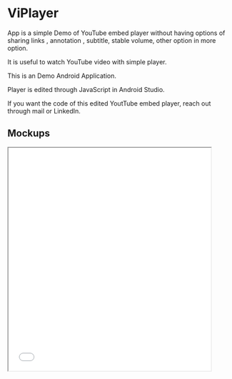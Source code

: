 # ViPlayer
App is a simple Demo of YouTube embed player without having options of sharing links , annotation , subtitle, stable volume, other option in more option.                                

It is useful to watch YouTube video with simple player.                                                                                                                                                    
                                            
This is an Demo Android Application.                                                                                                                                                                   

Player is edited through JavaScript in Android Studio.                                                                                                                                                               

If you want the code of this edited YoutTube embed player, reach out through mail or LinkedIn. 

## Mockups
<iframe src="mockup/ViPlayer.pdf" width="90%" height="500px"></iframe>
